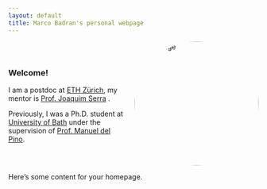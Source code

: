 ```yaml
---
layout: default
title: Marco Badran's personal webpage
---
```


<div style="display: flex; align-items: center;">
  <div style="flex: 1;">
    <h3>Welcome!</h3>
    <p>I am a postdoc at <a href="https://math.ethz.ch">ETH Zürich</a>, my mentor is <a href="https://people.math.ethz.ch/~serraj/">Prof. Joaquim Serra</a>
.</p> 
    <p>Previously, I was a Ph.D. student at <a href="https://www.bath.ac.uk/departments/department-of-mathematical-sciences/">University of Bath</a> under the supervision of <a href="https://researchportal.bath.ac.uk/en/persons/manuel-del-pino">Prof. Manuel del Pino</a>.</p>
  </div>
  <div style="flex: 1;">
    <img src="{{ site.baseurl }}/img.jpg" alt="My Image" title="My Image"
         style="border-radius: 50%; width: auto; height: 250px; object-fit: cover; aspect-ratio: 1 / 1; margin-left: 20px;"/>
  </div>
</div>



Here’s some content for your homepage.
